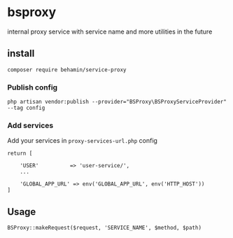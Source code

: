 # bsproxy
internal proxy service with service name and more utilities in the future

## install 
```
composer require behamin/service-proxy
```
### Publish config
```
php artisan vendor:publish --provider="BSProxy\BSProxyServiceProvider" --tag config
```
### Add services
Add your services in `proxy-services-url.php` config
```
return [

    'USER'          => 'user-service/',
    ...

    'GLOBAL_APP_URL' => env('GLOBAL_APP_URL', env('HTTP_HOST'))
]
```
## Usage
```
BSProxy::makeRequest($request, 'SERVICE_NAME', $method, $path)
```

